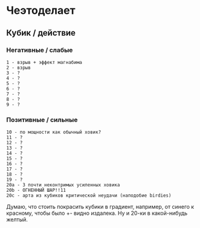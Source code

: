 # Чеэтоделает
## Кубик / действие
### Негативные / слабые
    1 - взрыв + эффект магнабима
    2 - взрыв
    3 - ?
    4 - ?
    5 - ?
    6 - ?
    7 - ?
    8 - ?
    9 - ?
### Позитивные / сильные
    10 - по мощности как обычный ховик?
    11 - ?
    12 - ?
    13 - ?
    14 - ?
    15 - ?
    16 - ?
    17 - ?
    18 - ?
    19 - ?
    20a - 3 почти неконтримых усиленных ховика
    20b - ОГНЕННЫЙ ШАР!!11
    20c - арта из кубиков критической неудачи (наподобие birdies)

Думаю, что стоить покрасить кубики в градиент, например, от синего к красному, чтобы было +- видно издалека. Ну и 20-ки в какой-нибудь желтый.
    